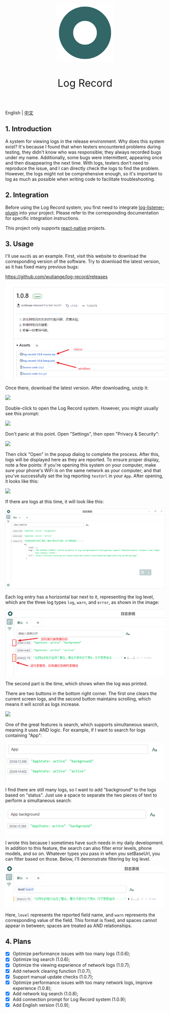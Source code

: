 <div align="center">
  <img align="center" width="180" src="./images/icon.png" alt="Pinia logo">
</div>
<br/>
<p align="center" style="font-size: 32px">Log Record</p>
<br/>

English | [中文](./docs/README.zh-CN.md)

## 1. Introduction

A system for viewing logs in the release environment. Why does this system exist? It's because I found that when testers encountered problems during testing, they didn't know who was responsible; they always recorded bugs under my name. Additionally, some bugs were intermittent, appearing once and then disappearing the next time. With logs, testers don't need to reproduce the issue, and I can directly check the logs to find the problem. However, the logs might not be comprehensive enough, so it's important to log as much as possible when writing code to facilitate troubleshooting.

## 2. Integration

Before using the Log Record system, you first need to integrate [log-listener-plugin](https://github.com/wutiange/log-listener-plugin) into your project. Please refer to the corresponding documentation for specific integration instructions.

This project only supports [react-native](https://www.reactnative.dev/) projects.

## 3. Usage

I'll use `macOS` as an example. First, visit this website to download the corresponding version of the software. Try to download the latest version, as it has fixed many previous bugs:

<https://github.com/wutiange/log-record/releases>

![](./images/docs/1729170936543.jpg)

Once there, download the latest version. After downloading, unzip it:

![](https://p3-juejin.byteimg.com/tos-cn-i-k3u1fbpfcp/9a07712aa77a4b8a83af341dc90465db~tplv-k3u1fbpfcp-jj-mark:0:0:0:0:q75.image#?w=1840&h=872&s=129858&e=png&b=e3e6e7)

Double-click to open the Log Record system. However, you might usually see this prompt:

![](https://p3-juejin.byteimg.com/tos-cn-i-k3u1fbpfcp/001a6cd2b44b45999e664cf0c718c50a~tplv-k3u1fbpfcp-jj-mark:0:0:0:0:q75.image#?w=520&h=524&s=78682&e=png&b=9b9ea0)

Don't panic at this point. Open "Settings", then open "Privacy & Security":

![](https://p3-juejin.byteimg.com/tos-cn-i-k3u1fbpfcp/7fd784e63aae4511b1e1de513d6f698b~tplv-k3u1fbpfcp-jj-mark:0:0:0:0:q75.image#?w=1430&h=1402&s=385111&e=png&b=ede5e3)

Then click "Open" in the popup dialog to complete the process. After this, logs will be displayed here as they are reported. To ensure proper display, note a few points: if you're opening this system on your computer, make sure your phone's WiFi is on the same network as your computer; and that you've successfully set the log reporting `testUrl` in your `App`. After opening, it looks like this:

![](https://p3-juejin.byteimg.com/tos-cn-i-k3u1fbpfcp/3009e5c54cd04fffaf8b30fd340d00f1~tplv-k3u1fbpfcp-jj-mark:0:0:0:0:q75.image#?w=2400&h=1200&s=84904&e=png&b=ffffff)

If there are logs at this time, it will look like this:

![](./images/docs/1729169366443.jpg)

Each log entry has a horizontal bar next to it, representing the log level, which are the three log types `log`, `warn`, and `error`, as shown in the image:

![](./images/docs/1729170457548.jpg)

The second part is the time, which shows when the log was printed.

There are two buttons in the bottom right corner. The first one clears the current screen logs, and the second button maintains scrolling, which means it will scroll as logs increase.

![](https://p3-juejin.byteimg.com/tos-cn-i-k3u1fbpfcp/45e4c77efa7048d38397de6441eca5c0~tplv-k3u1fbpfcp-jj-mark:0:0:0:0:q75.image#?w=1190&h=580&s=67234&e=png&b=fefefe)

One of the great features is search, which supports simultaneous search, meaning it uses AND logic. For example, if I want to search for logs containing "App":

![](./images/docs/1729170589153.jpg)

I find there are still many logs, so I want to add "background" to the logs based on "status". Just use a space to separate the two pieces of text to perform a simultaneous search:

![](./images/docs/1729170642853.jpg)

I wrote this because I sometimes have such needs in my daily development. In addition to this feature, the search can also filter error levels, phone models, and so on. Whatever types you pass in when you setBaseUrl, you can filter based on those. Below, I'll demonstrate filtering by log level.

![](./images/docs/1729170800182.jpg)

Here, `level` represents the reported field name, and `warn` represents the corresponding value of the field. This format is fixed, and spaces cannot appear in between; spaces are treated as AND relationships.

## 4. Plans

- [x] Optimize performance issues with too many logs (1.0.6);
- [x] Optimize log search (1.0.6);
- [x] Optimize the viewing experience of network logs (1.0.7);
- [x] Add network clearing function (1.0.7);
- [x] Support manual update checks (1.0.7);
- [x] Optimize performance issues with too many network logs, improve experience (1.0.8);
- [x] Add network log search (1.0.8);
- [x] Add connection prompt for Log Record system (1.0.9);
- [x] Add English version (1.0.9);